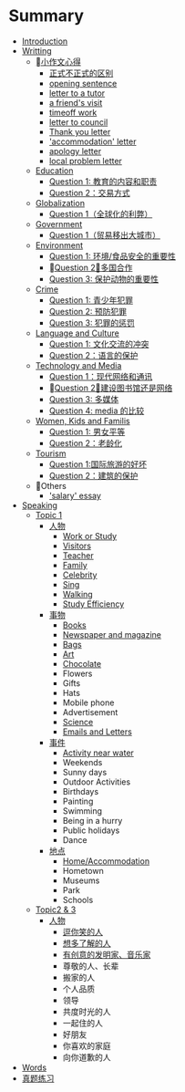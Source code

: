 # Summary

* [Introduction](README.md)
* [Writting](writing.md)
    * [小作文心得](小作文心得.md)
        * [正式不正式的区别](正式不正式的区别.md)
        * [opening sentence](opening-sentence.md)
        * [letter to a tutor](letter-to-a-tutor.md)
        * [a friend's visit](a-friends-visit.md)
        * [timeoff work](timeoff-work.md)
        * [letter to council](letter-to-council.md)
        * [Thank you letter](thank-you-letter.md)
        * ['accommodation' letter](accommodation-letter.md)
        * [apology letter](apology-letter.md)
        * [local problem letter](local-problem-letter.md)
    * [Education](education.md)
        * [Question 1: 教育的内容和职责](question-1-教育的内容和职责.md)
        * [Question 2：交易方式](question-2：交易方式.md)
    * [Globalization](globalization.md)
        * [Question 1（全球化的利弊）](question-1.md)
    * [Government](government.md)
        * [Question 1（贸易移出大城市）](question-1（贸易移出大城市）.md)
    * [Environment](environment.md)
        * [Question 1: 环境\/食品安全的重要性](question-1-环境的重要性.md)
        * [Question 2：多国合作](bquestion-2：多国合作.md)
        * [Question 3: 保护动物的重要性](question-3-保护动物的重要性.md)
    * [Crime](crime.md)
        * [Question 1: 青少年犯罪](question-1-青少年犯罪.md)
        * [Question 2: 预防犯罪](question-2.md)
        * [Question 3: 犯罪的惩罚](question-3-犯罪的惩罚.md)
    * [Language and Culture](language-and-culture.md)
        * [Question 1: 文化交流的冲突](question-1-文化交流的冲突.md)
        * [Question 2：语言的保护](question-2：语言的保护.md)
    * [Technology and Media](technology-and-media.md)
        * [Question 1：现代网络和通讯](question-1：现代网络和通讯.md)
        * [Question 2：建设图书馆还是网络](bquestion-2：建设图书馆还是网络.md)
        * [Question 3: 多媒体](question-3-多媒体.md)
        * [Question 4: media 的比较](question-4-media-的比较.md)
    * [Women, Kids and Familis](women-kids-and-familis.md)
        * [Question 1: 男女平等](question-1-男女平等.md)
        * [Question 2：老龄化](老龄化.md)
    * [Tourism](tourism.md)
        * [Question 1:国际旅游的好坏](question-1国际旅游的好坏.md)
        * [Question 2：建筑的保护](question-2：建筑的保护.md)
    * Others
        * ['salary' essay](salary-essay.md)
* [Speaking](speaking.md)
    * [Topic 1](topic-1.md)
        * [人物](人物.md)
            * [Work or Study](work-or-study.md)
            * [Visitors](visitors.md)
            * [Teacher](teacher.md)
            * [Family](family.md)
            * [Celebrity](celebrity.md)
            * [Sing](sing.md)
            * [Walking](walking.md)
            * [Study Efficiency](study-efficiency.md)
        * [事物](事物.md)
            * [Books](books.md)
            * [Newspaper and magazine](newspaper-and-magazine.md)
            * [Bags](bags.md)
            * [Art](art.md)
            * [Chocolate](chocolate.md)
            * Flowers
            * Gifts
            * Hats
            * Mobile phone
            * Advertisement
            * [Science](science.md)
            * [Emails and Letters](emails-and-letters.md)
        * [事件](事件.md)
            * [Activity near water](activity-near-water.md)
            * Weekends
            * Sunny days
            * Outdoor Activities
            * Birthdays
            * Painting
            * Swimming
            * Being in a hurry
            * Public holidays
            * Dance
        * [地点](地点.md)
            * [Home\/Accommodation](homeaccommodation.md)
            * Hometown
            * Museums
            * Park
            * Schools
    * [Topic2 & 3](topic2--3.md)
        * [人物](人物.md)
            * [逗你笑的人](逗你笑的人.md)
            * [想多了解的人](想多了解的人.md)
            * [有创意的发明家、音乐家](有创意的发明家、音乐家.md)
            * 尊敬的人、长辈
            * 搬家的人
            * 个人品质
            * 领导
            * 共度时光的人
            * 一起住的人
            * 好朋友
            * 你喜欢的家庭
            * 向你道歉的人
* [Words](words.md)
* [真题练习](真题练习.md)

